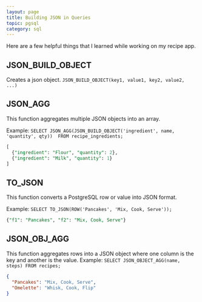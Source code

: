 ```yaml
---
layout: page
title: Building JSON in Queries
topic: pgsql
category: sql
---
```

Here are a few helpful things that I learned while working on my recipe app.

## JSON_BUILD_OBJECT
Creates a json object. `JSON_BUILD_OBJECT(key1, value1, key2, value2, ...)`


## JSON_AGG
This function aggregates multiple JSON objects into an array.

Example:
`SELECT JSON_AGG(JSON_BUILD_OBJECT('ingredient', name, 'quantity', qty)) 
FROM recipe_ingredients;`

```sql
[
  {"ingredient": "Flour", "quantity": 2},
  {"ingredient": "Milk", "quantity": 1}
]
```



## TO_JSON
This function converts a PostgreSQL row or value into JSON format.

Example:
`SELECT TO_JSON(ROW('Pancakes', 'Mix, Cook, Serve'));`

```sql
{"f1": "Pancakes", "f2": "Mix, Cook, Serve"}
```


## JSON_OBJ_AGG
This function aggregates rows into a JSON object where one column is the key and another is the value.
Example:
`SELECT JSON_OBJECT_AGG(name, steps) FROM recipes;`

```json
{
  "Pancakes": "Mix, Cook, Serve",
  "Omelette": "Whisk, Cook, Flip"
}
```